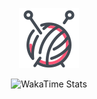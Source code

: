 <p align="center">
  <a href="https://youyeon.github.io/">
    <img src="https://github.com/Youyeon/Youyeon.github.io/blob/main/assets/images/etc/icons8-yarn-pastel-color-96.png?logoColor=white&label=Youyeon" alt="Youyeon">
  </a>
</p>

<p align="center">
  <img src="https://github-readme-stats.vercel.app/api/wakatime?username=@Youyeon&layout=compact" alt="WakaTime Stats">
</p>
